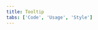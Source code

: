 ```yaml
---
title: Tooltip
tabs: ['Code', 'Usage', 'Style']
---
```




<component
    name="Tooltip"
    component="tooltip"
    variation="tooltip"
    experimental="true"
    hasReactVersion="true"
    hasVueVersion="tooltip--default-tootlip"
    >
</component>
<component
    name="Icon Tooltip"
    component="tooltip"
    variation="tooltip--icon"
    experimental="true"
    hasReactVersion="true"
    hasVueVersion="tooltip--default-interactive-tootlip"
    >
</component>
<component
    name="Definition Tooltip"
    component="tooltip"
    variation="tooltip--icon"
    experimental="true"
    hasReactVersion="true"
    hasVueVersion="tooltip--default-definition-tootlip"
    >
</component>

<component-docs component="tooltip" experimental="true"></component-docs>
